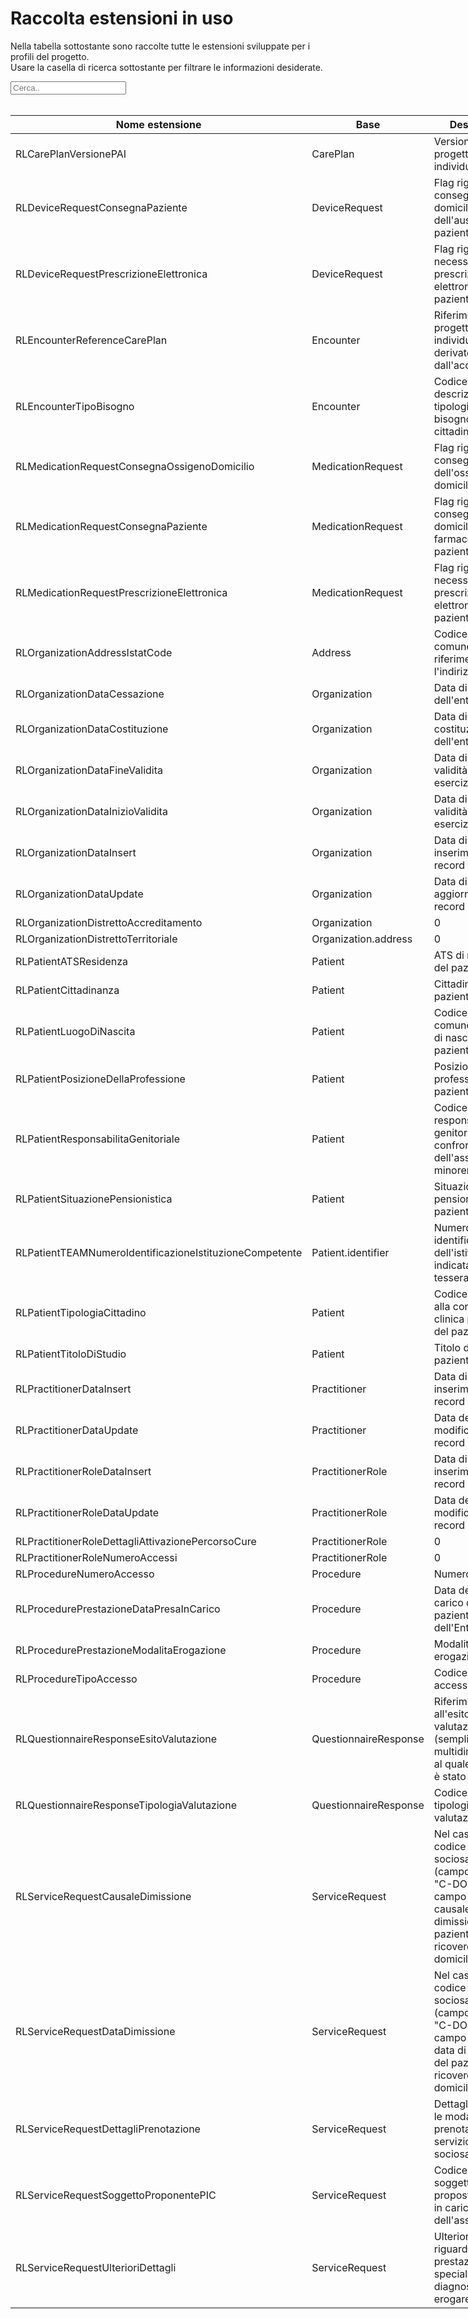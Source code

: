 <html>
  <head>
    <script src="https://ajax.googleapis.com/ajax/libs/jquery/3.6.0/jquery.min.js"></script>
    <script>
      $(document).ready(function () {
        $("#myInput").on("keyup", function () {
          var value = $(this).val().toLowerCase();
          $("#myTable tr").filter(function () {
            $(this).toggle($(this).text().toLowerCase().indexOf(value) > -1);
          });
        });
      });
    </script>
  </head>
  <body>
    <h1>Raccolta estensioni in uso</h1>
    <div>
      <p>
        Nella tabella sottostante sono raccolte tutte le estensioni sviluppate
        per i profili del progetto.
        <br />
        Usare la casella di ricerca sottostante per filtrare le informazioni
        desiderate.
      </p>
      <input id="myInput" type="text" placeholder="Cerca.." />
    </div>
    <br />
    <table style="width: fit-content">
    <thead>
      <tr>
        <th>Nome estensione</th>
        <th>Base</th>
        <th>Descrizione</th>
        <th>Link simplifier</th>
      </tr>
    </thead>
    <tbody id="myTable">
      <tr>
        <td>RLCarePlanVersionePAI</td>
        <td>CarePlan</td>
        <td>Versione del progetto individuale</td>
        <td>{{link:https://fhir.siss.regione.lombardia.it/StructureDefinition/RLCarePlanVersionePAI}}</td>
      </tr>
      <tr>
        <td>RLDeviceRequestConsegnaPaziente</td>
        <td>DeviceRequest</td>
        <td>Flag riguardo la consegna a domicilio dell'ausilio al paziente</td>
        <td>{{link:https://fhir.siss.regione.lombardia.it/StructureDefinition/RLDeviceRequestConsegnaPaziente}}</td>
      </tr>
      <tr>
        <td>RLDeviceRequestPrescrizioneElettronica</td>
        <td>DeviceRequest</td>
        <td>Flag riguardo la necessità di una prescrizione elettronica per il paziente</td>
        <td>{{link:https://fhir.siss.regione.lombardia.it/StructureDefinition/RLDeviceRequestPrescrizioneElettronica}}</td>
      </tr>
      <tr>
        <td>RLEncounterReferenceCarePlan</td>
        <td>Encounter</td>
        <td>Riferimento al progetto individuale derivato dall'accesso</td>
        <td>{{link:https://fhir.siss.regione.lombardia.it/StructureDefinition/RLEncounterReferenceCarePlan}}</td>
      </tr>
      <tr>
        <td>RLEncounterTipoBisogno</td>
        <td>Encounter</td>
        <td>Codice e descrizione della tipologia del bisogno rilevata al cittadino</td>
        <td>{{link:https://fhir.siss.regione.lombardia.it/StructureDefinition/RLEncounterTipoBisogno}}</td>
      </tr>
      <tr>
        <td>RLMedicationRequestConsegnaOssigenoDomicilio</td>
        <td>MedicationRequest</td>
        <td>Flag riguardo la consegna dell'ossigeno a domicilio</td>
        <td>{{link:https://fhir.siss.regione.lombardia.it/StructureDefinition/RLMedicationRequestConsegnaOssigenoDomicilio}}</td>
      </tr>
      <tr>
        <td>RLMedicationRequestConsegnaPaziente</td>
        <td>MedicationRequest</td>
        <td>Flag riguardo la consegna a domicilio del farmaco al paziente</td>
        <td>{{link:https://fhir.siss.regione.lombardia.it/StructureDefinition/RLMedicationRequestConsegnaPaziente}}</td>
      </tr>
      <tr>
        <td>RLMedicationRequestPrescrizioneElettronica</td>
        <td>MedicationRequest</td>
        <td>Flag riguardo la necessità di una prescrizione elettronica per il paziente</td>
        <td>{{link:https://fhir.siss.regione.lombardia.it/StructureDefinition/RLMedicationRequestPrescrizioneElettronica}}</td>
      </tr>
      <tr>
        <td>RLOrganizationAddressIstatCode</td>
        <td>Address</td>
        <td>Codice ISTAT del comune a cui fa riferimento l'indirizzo</td>
        <td>{{link:https://fhir.siss.regione.lombardia.it/StructureDefinition/RLOrganizationAddressIstatCode}}</td>
      </tr>
      <tr>
        <td>RLOrganizationDataCessazione</td>
        <td>Organization</td>
        <td>Data di cessazione dell'ente</td>
        <td>{{link:https://fhir.siss.regione.lombardia.it/StructureDefinition/RLOrganizationDataCessazione}}</td>
      </tr>
      <tr>
        <td>RLOrganizationDataCostituzione</td>
        <td>Organization</td>
        <td>Data di costituzione dell'ente</td>
        <td>{{link:https://fhir.siss.regione.lombardia.it/StructureDefinition/RLOrganizationDataCostituzione}}</td>
      </tr>
      <tr>
        <td>RLOrganizationDataFineValidita</td>
        <td>Organization</td>
        <td>Data di fine della validità di esercizio dell'ente</td>
        <td>{{link:https://fhir.siss.regione.lombardia.it/StructureDefinition/RLOrganizationDataFineValidita}}</td>
      </tr>
      <tr>
        <td>RLOrganizationDataInizioValidita</td>
        <td>Organization</td>
        <td>Data di inizio della validità di esercizio dell'ente</td>
        <td>{{link:https://fhir.siss.regione.lombardia.it/StructureDefinition/RLOrganizationDataInizioValidita}}</td>
      </tr>
      <tr>
        <td>RLOrganizationDataInsert</td>
        <td>Organization</td>
        <td>Data di inserimento del record</td>
        <td>{{link:https://fhir.siss.regione.lombardia.it/StructureDefinition/RLOrganizationDataInsert}}</td>
      </tr>
      <tr>
        <td>RLOrganizationDataUpdate</td>
        <td>Organization</td>
        <td>Data di aggiornamento del record</td>
        <td>{{link:https://fhir.siss.regione.lombardia.it/StructureDefinition/RLOrganizationDataUpdate}}</td>
      </tr>
      <tr>
        <td>RLOrganizationDistrettoAccreditamento</td>
        <td>Organization</td>
        <td>0</td>
        <td>{{link:https://fhir.siss.regione.lombardia.it/StructureDefinition/RLOrganizationDistrettoAccreditamento}}</td>
      </tr>
      <tr>
        <td>RLOrganizationDistrettoTerritoriale</td>
        <td>Organization.address</td>
        <td>0</td>
        <td>{{link:https://fhir.siss.regione.lombardia.it/StructureDefinition/RLOrganizationDistrettoTerritoriale}}</td>
      </tr>
      <tr>
        <td>RLPatientATSResidenza</td>
        <td>Patient</td>
        <td>ATS di residenza del paziente</td>
        <td>{{link:https://fhir.siss.regione.lombardia.it/StructureDefinition/RLPatientATSResidenza}}</td>
      </tr>
      <tr>
        <td>RLPatientCittadinanza</td>
        <td>Patient</td>
        <td>Cittadinanza del paziente</td>
        <td>{{link:https://fhir.siss.regione.lombardia.it/StructureDefinition/RLPatientCittadinanza}}</td>
      </tr>
      <tr>
        <td>RLPatientLuogoDiNascita</td>
        <td>Patient</td>
        <td>Codice ISTAT del comune/nazione di nascita del paziente</td>
        <td>{{link:https://fhir.siss.regione.lombardia.it/StructureDefinition/RLPatientLuogoDiNascita}}</td>
      </tr>
      <tr>
        <td>RLPatientPosizioneDellaProfessione</td>
        <td>Patient</td>
        <td>Posizione della professione del paziente</td>
        <td>{{link:https://fhir.siss.regione.lombardia.it/StructureDefinition/RLPatientPosizioneDellaProfessione}}</td>
      </tr>
      <tr>
        <td>RLPatientResponsabilitaGenitoriale</td>
        <td>Patient</td>
        <td>Codice della responsabilità genitoriale nei confronti dell'assistito se minorenne</td>
        <td>{{link:https://fhir.siss.regione.lombardia.it/StructureDefinition/RLPatientResponsabilitaGenitoriale}}</td>
      </tr>
      <tr>
        <td>RLPatientSituazionePensionistica</td>
        <td>Patient</td>
        <td>Situazione pensionistica del paziente</td>
        <td>{{link:https://fhir.siss.regione.lombardia.it/StructureDefinition/RLPatientSituazionePensionistica}}</td>
      </tr>
      <tr>
        <td>RLPatientTEAMNumeroIdentificazioneIstituzioneCompetente</td>
        <td>Patient.identifier</td>
        <td>Numero di identificazione dell'istituzione indicata sulla tessera TEAM</td>
        <td>{{link:https://fhir.siss.regione.lombardia.it/StructureDefinition/RLPatientTEAMNumeroIdentificazioneIstituzioneCompetente}}</td>
      </tr>
      <tr>
        <td>RLPatientTipologiaCittadino</td>
        <td>Patient</td>
        <td>Codice relativo alla condizione clinica prevalente del paziente</td>
        <td>{{link:https://fhir.siss.regione.lombardia.it/StructureDefinition/RLPatientTipologiaCittadino}}</td>
      </tr>
      <tr>
        <td>RLPatientTitoloDiStudio</td>
        <td>Patient</td>
        <td>Titolo di studio del paziente</td>
        <td>{{link:https://fhir.siss.regione.lombardia.it/StructureDefinition/RLPatientTitoloDiStudio}}</td>
      </tr>
      <tr>
        <td>RLPractitionerDataInsert</td>
        <td>Practitioner</td>
        <td>Data di inserimento del record</td>
        <td>{{link:https://fhir.siss.regione.lombardia.it/StructureDefinition/RLPractitionerDataInsert}}</td>
      </tr>
      <tr>
        <td>RLPractitionerDataUpdate</td>
        <td>Practitioner</td>
        <td>Data dell'ultima modifica del record</td>
        <td>{{link:https://fhir.siss.regione.lombardia.it/StructureDefinition/RLPractitionerDataUpdate}}</td>
      </tr>
      <tr>
        <td>RLPractitionerRoleDataInsert</td>
        <td>PractitionerRole</td>
        <td>Data di inserimento del record</td>
        <td>{{link:https://fhir.siss.regione.lombardia.it/StructureDefinition/RLPractitionerRoleDataInsert}}</td>
      </tr>
      <tr>
        <td>RLPractitionerRoleDataUpdate</td>
        <td>PractitionerRole</td>
        <td>Data dell'ultima modifica del record</td>
        <td>{{link:https://fhir.siss.regione.lombardia.it/StructureDefinition/RLPractitionerRoleDataUpdate}}</td>
      </tr>
      <tr>
        <td>RLPractitionerRoleDettagliAttivazionePercorsoCure</td>
        <td>PractitionerRole</td>
        <td>0</td>
        <td>{{link:https://fhir.siss.regione.lombardia.it/StructureDefinition/RLPractitionerRoleDettagliAttivazionePercorsoCure}}</td>
      </tr>
      <tr>
        <td>RLPractitionerRoleNumeroAccessi</td>
        <td>PractitionerRole</td>
        <td>0</td>
        <td>{{link:https://fhir.siss.regione.lombardia.it/StructureDefinition/RLPractitionerRoleNumeroAccessi}}</td>
      </tr>
      <tr>
        <td>RLProcedureNumeroAccesso</td>
        <td>Procedure</td>
        <td>Numero accesso</td>
        <td>{{link:https://fhir.siss.regione.lombardia.it/StructureDefinition/RLProcedureNumeroAccesso}}</td>
      </tr>
      <tr>
        <td>RLProcedurePrestazioneDataPresaInCarico</td>
        <td>Procedure</td>
        <td>Data della presa in carico del paziente da parte dell'Ente Erogatore</td>
        <td>{{link:https://fhir.siss.regione.lombardia.it/StructureDefinition/RLProcedureDataPresaInCarico}}</td>
      </tr>
      <tr>
        <td>RLProcedurePrestazioneModalitaErogazione</td>
        <td>Procedure</td>
        <td>Modalità di erogazione</td>
        <td>{{link:https://fhir.siss.regione.lombardia.it/StructureDefinition/RLProcedureModalitaErogazione}}</td>
      </tr>
      <tr>
        <td>RLProcedureTipoAccesso</td>
        <td>Procedure</td>
        <td>Codice del tipo di accesso</td>
        <td>{{link:https://fhir.siss.regione.lombardia.it/StructureDefinition/RLProcedureTipoAccesso}}</td>
      </tr>
      <tr>
        <td>RLQuestionnaireResponseEsitoValutazione</td>
        <td>QuestionnaireResponse</td>
        <td>Riferimento all'esito della valutazione (semplice o multidimensionale) al quale il paziente è stato sottoposto</td>
        <td>{{link:https://fhir.siss.regione.lombardia.it/StructureDefinition/RLQuestionnaireResponseEsitoValutazione}}</td>
      </tr>
      <tr>
        <td>RLQuestionnaireResponseTipologiaValutazione</td>
        <td>QuestionnaireResponse</td>
        <td>Codice della tipologia di valutazione</td>
        <td>{{link:https://fhir.siss.regione.lombardia.it/StructureDefinition/RLQuestionnaireResponseTipologiaValutazione}}</td>
      </tr>
      <tr>
        <td>RLServiceRequestCausaleDimissione</td>
        <td>ServiceRequest</td>
        <td>Nel caso in cui il codice del servizio sociosanitario (campo code) sia "C-DOM" questo campo contiene la causale di dimissione del paziente dal ricovero domiciliare</td>
        <td>{{link:https://fhir.siss.regione.lombardia.it/StructureDefinition/RLServiceRequestCausaleDimissione}}</td>
      </tr>
      <tr>
        <td>RLServiceRequestDataDimissione</td>
        <td>ServiceRequest</td>
        <td>Nel caso in cui il codice del servizio sociosanitario (campo code) sia "C-DOM" questo campo contiene la data di dimissione del paziente dal ricovero domiciliare</td>
        <td>{{link:https://fhir.siss.regione.lombardia.it/StructureDefinition/RLServiceRequestDataDimissione}}</td>
      </tr>
      <tr>
        <td>RLServiceRequestDettagliPrenotazione</td>
        <td>ServiceRequest</td>
        <td>Dettagli riguardo le modalità di prenotazione del servizio sociosanitario</td>
        <td>{{link:https://fhir.siss.regione.lombardia.it/StructureDefinition/RLServiceRequestDettagliPrenotazione}}</td>
      </tr>
      <tr>
        <td>RLServiceRequestSoggettoProponentePIC</td>
        <td>ServiceRequest</td>
        <td>Codice del soggetto che ha proposto la presa in carico dell'assistito</td>
        <td>{{link:https://fhir.siss.regione.lombardia.it/StructureDefinition/RLServiceRequestSoggettoProponentePIC}}</td>
      </tr>
      <tr>
        <td>RLServiceRequestUlterioriDettagli</td>
        <td>ServiceRequest</td>
        <td>Ulteriori dettagli riguardo la prestazione specialistica e/o diagnostica da erogare</td>
        <td>{{link:https://fhir.siss.regione.lombardia.it/StructureDefinition/RLServiceRequestUlterioriDettagli}}</td>
      </tr>
    </tbody>
    </table>
  </body>
</html>
